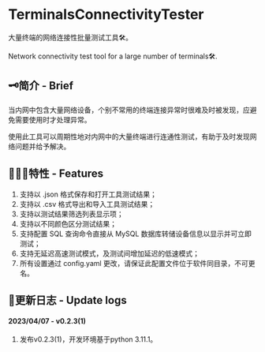 # TerminalsConnectivityTester
大量终端的网络连接性批量测试工具🛠。

Network connectivity test tool for a large number of terminals🛠.

## 🗝简介 - Brief
当内网中包含大量网络设备，个别不常用的终端连接异常时很难及时被发现，应避免需要使用时才处理异常。

使用此工具可以周期性地对内网中的大量终端进行连通性测试，有助于及时发现网络问题并给予解决。

## 👨🏻‍💻特性 - Features
1. 支持以 .json 格式保存和打开工具测试结果；
2. 支持以 .csv 格式导出和导入工具测试结果；
3. 支持以测试结果筛选列表显示项；
4. 支持以不同颜色区分测试结果；
5. 支持配置 SQL 查询命令直接从 MySQL 数据库转储设备信息以显示并可立即测试；
6. 支持无延迟高速测试模式，及测试间增加延迟的低速模式；
7. 所有设置通过 config.yaml 更改，请保证此配置文件位于软件同目录，不可更名。

## 📙更新日志 - Update logs
#### 2023/04/07 - v0.2.3(1)
1. 发布v0.2.3(1)，开发环境基于python 3.11.1。
